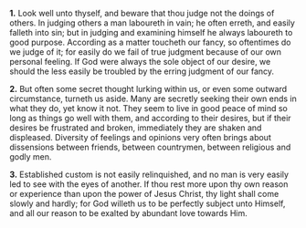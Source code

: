 **1.** Look well unto thyself, and beware that thou judge not the doings of others. In judging others a man laboureth in vain; he often erreth, and easily falleth into sin; but in judging and examining himself he always laboureth to good purpose. According as a matter toucheth our fancy, so oftentimes do we judge of it; for easily do we fail of true judgment because of our own personal feeling. If God were always the sole object of our desire, we should the less easily be troubled by the erring judgment of our fancy.

**2.** But often some secret thought lurking within us, or even some outward circumstance, turneth us aside. Many are secretly seeking their own ends in what they do, yet know it not. They seem to live in good peace of mind so long as things go well with them, and according to their desires, but if their desires be frustrated and broken, immediately they are shaken and displeased. Diversity of feelings and opinions very often brings about dissensions between friends, between countrymen, between religious and godly men.

**3.** Established custom is not easily relinquished, and no man is very easily led to see with the eyes of another. If thou rest more upon thy own reason or experience than upon the power of Jesus Christ, thy light shall come slowly and hardly; for God willeth us to be perfectly subject unto Himself, and all our reason to be exalted by abundant love towards Him.

